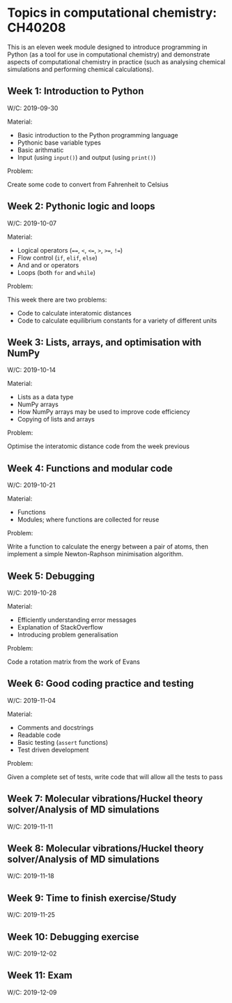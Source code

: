 # Topics in computational chemistry: CH40208

This is an eleven week module designed to introduce programming in Python (as a tool for use in computational chemistry) and demonstrate aspects of computational chemistry in practice (such as analysing chemical simulations and performing chemical calculations).

## Week 1: Introduction to Python

W/C: 2019-09-30

Material:

- Basic introduction to the Python programming language
- Pythonic base variable types
- Basic arithmatic
- Input (using `input()`) and output (using `print()`)

Problem:

Create some code to convert from Fahrenheit to Celsius

## Week 2: Pythonic logic and loops

W/C: 2019-10-07

Material:

- Logical operators (`==`, `<`, `<=`, `>`, `>=`, `!=`)
- Flow control (`if`, `elif`, `else`)
- And and or operators
- Loops (both `for` and `while`)

Problem:

This week there are two problems:

- Code to calculate interatomic distances
- Code to calculate equilibrium constants for a variety of different units

## Week 3: Lists, arrays, and optimisation with NumPy

W/C: 2019-10-14

Material:

- Lists as a data type
- NumPy arrays
- How NumPy arrays may be used to improve code efficiency
- Copying of lists and arrays

Problem:

Optimise the interatomic distance code from the week previous

## Week 4: Functions and modular code

W/C: 2019-10-21

Material:

- Functions
- Modules; where functions are collected for reuse

Problem:

Write a function to calculate the energy between a pair of atoms, then implement a simple Newton-Raphson minimisation algorithm.

## Week 5: Debugging

W/C: 2019-10-28

Material:

- Efficiently understanding error messages
- Explanation of StackOverflow
- Introducing problem generalisation

Problem:

Code a rotation matrix from the work of Evans

## Week 6: Good coding practice and testing

W/C: 2019-11-04

Material:

- Comments and docstrings
- Readable code
- Basic testing (`assert` functions)
- Test driven development

Problem:

Given a complete set of tests, write code that will allow all the tests to pass

## Week 7: Molecular vibrations/Huckel theory solver/Analysis of MD simulations

W/C: 2019-11-11

## Week 8: Molecular vibrations/Huckel theory solver/Analysis of MD simulations

W/C: 2019-11-18

## Week 9: Time to finish exercise/Study

W/C: 2019-11-25

## Week 10: Debugging exercise

W/C: 2019-12-02

## Week 11: Exam

W/C: 2019-12-09
